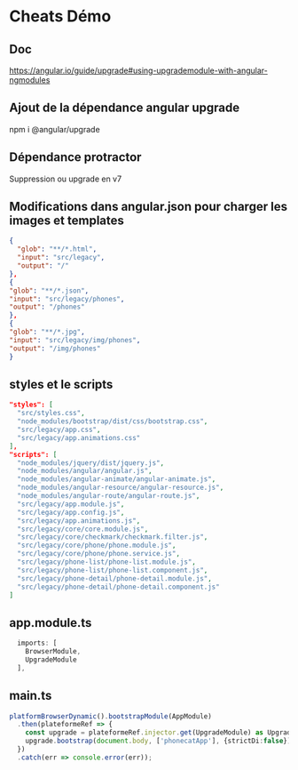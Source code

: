 # Cheats Démo

## Doc 
https://angular.io/guide/upgrade#using-upgrademodule-with-angular-ngmodules

## Ajout de la dépendance angular upgrade

npm i @angular/upgrade

## Dépendance protractor

Suppression ou upgrade en v7

## Modifications dans angular.json pour charger les images et templates

```json
{
  "glob": "**/*.html",
  "input": "src/legacy",
  "output": "/"
},
{
"glob": "**/*.json",
"input": "src/legacy/phones",
"output": "/phones"
},
{
"glob": "**/*.jpg",
"input": "src/legacy/img/phones",
"output": "/img/phones"
}
```

## styles et le scripts

```json
"styles": [
  "src/styles.css",
  "node_modules/bootstrap/dist/css/bootstrap.css",
  "src/legacy/app.css",
  "src/legacy/app.animations.css"
],
"scripts": [
  "node_modules/jquery/dist/jquery.js",
  "node_modules/angular/angular.js",
  "node_modules/angular-animate/angular-animate.js",
  "node_modules/angular-resource/angular-resource.js",
  "node_modules/angular-route/angular-route.js",
  "src/legacy/app.module.js",
  "src/legacy/app.config.js",
  "src/legacy/app.animations.js",
  "src/legacy/core/core.module.js",
  "src/legacy/core/checkmark/checkmark.filter.js",
  "src/legacy/core/phone/phone.module.js",
  "src/legacy/core/phone/phone.service.js",
  "src/legacy/phone-list/phone-list.module.js",
  "src/legacy/phone-list/phone-list.component.js",
  "src/legacy/phone-detail/phone-detail.module.js",
  "src/legacy/phone-detail/phone-detail.component.js"
]
```

## app.module.ts
```typescript
  imports: [
    BrowserModule,
    UpgradeModule
  ],
```

## main.ts
```typescript
platformBrowserDynamic().bootstrapModule(AppModule)
  .then(plateformeRef => {
    const upgrade = plateformeRef.injector.get(UpgradeModule) as UpgradeModule;
    upgrade.bootstrap(document.body, ['phonecatApp'], {strictDi:false});
  })
  .catch(err => console.error(err));
```
